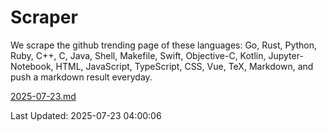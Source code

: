 # Scraper

We scrape the github trending page of these languages: Go, Rust, Python, Ruby, C++, C, Java, Shell, Makefile, Swift, Objective-C, Kotlin, Jupyter-Notebook, HTML, JavaScript, TypeScript, CSS, Vue, TeX, Markdown, and push a markdown result everyday.

[2025-07-23.md](https://github.com/yangwenmai/github-trending-backup/blob/master/2025-07-23.md)

Last Updated: 2025-07-23 04:00:06